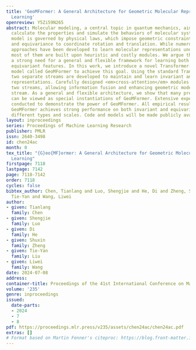 ```yaml
---
title: 'GeoMFormer: A General Architecture for Geometric Molecular Representation
  Learning'
openreview: Y5Zi59N265
abstract: Molecular modeling, a central topic in quantum mechanics, aims to accurately
  calculate the properties and simulate the behaviors of molecular systems. The molecular
  model is governed by physical laws, which impose geometric constraints such as invariance
  and equivariance to coordinate rotation and translation. While numerous deep learning
  approaches have been developed to learn molecular representations under these constraints,
  most of them are built upon heuristic and costly modules. We argue that there is
  a strong need for a general and flexible framework for learning both invariant and
  equivariant features. In this work, we introduce a novel Transformer-based molecular
  model called GeoMFormer to achieve this goal. Using the standard Transformer modules,
  two separate streams are developed to maintain and learn invariant and equivariant
  representations. Carefully designed <em>cross-attention</em> modules bridge the
  two streams, allowing information fusion and enhancing geometric modeling in each
  stream. As a general and flexible architecture, we show that many previous architectures
  can be viewed as special instantiations of GeoMFormer. Extensive experiments are
  conducted to demonstrate the power of GeoMFormer. All empirical results show that
  GeoMFormer achieves strong performance on both invariant and equivariant tasks of
  different types and scales. Code and models will be made publicly available at https://github.com/c-tl/GeoMFormer.
layout: inproceedings
series: Proceedings of Machine Learning Research
publisher: PMLR
issn: 2640-3498
id: chen24ac
month: 0
tex_title: "{G}eo{MF}ormer: A General Architecture for Geometric Molecular Representation
  Learning"
firstpage: 7118
lastpage: 7142
page: 7118-7142
order: 7118
cycles: false
bibtex_author: Chen, Tianlang and Luo, Shengjie and He, Di and Zheng, Shuxin and Liu,
  Tie-Yan and Wang, Liwei
author:
- given: Tianlang
  family: Chen
- given: Shengjie
  family: Luo
- given: Di
  family: He
- given: Shuxin
  family: Zheng
- given: Tie-Yan
  family: Liu
- given: Liwei
  family: Wang
date: 2024-07-08
address:
container-title: Proceedings of the 41st International Conference on Machine Learning
volume: '235'
genre: inproceedings
issued:
  date-parts:
  - 2024
  - 7
  - 8
pdf: https://proceedings.mlr.press/v235/assets/chen24ac/chen24ac.pdf
extras: []
# Format based on Martin Fenner's citeproc: https://blog.front-matter.io/posts/citeproc-yaml-for-bibliographies/
---
```

